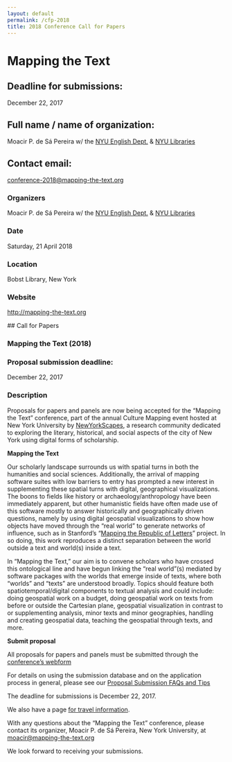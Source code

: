 ```yaml
---
layout: default
permalink: /cfp-2018
title: 2018 Conference Call for Papers
---
```


# Mapping the Text

<div class="row">
<div class="col-4">

## Deadline for submissions: 
December 22, 2017

## Full name / name of organization: 

Moacir P. de Sá Pereira w/ the [NYU English Dept.](http://as.nyu.edu/english.html) & [NYU Libraries](http://library.nyu.edu)

## Contact email: 
conference-2018@mapping-the-text.org

### Organizers

Moacir P. de Sá Pereira w/ the [NYU English Dept.](http://as.nyu.edu/english.html) & [NYU Libraries](http://library.nyu.edu)

### Date

Saturday, 21 April 2018

### Location

Bobst Library, New York

### Website

http://mapping-the-text.org

</div>
<div class="col">
## Call for Papers

### **Mapping the Text** (2018)

### Proposal submission deadline: 

December 22, 2017

### Description

Proposals for papers and panels are now being accepted for the “Mapping the
Text” conference, part of the annual Culture Mapping event hosted at New York
University by [NewYorkScapes](http://newyorkscapes.org), a research community
dedicated to exploring the literary, historical, and social aspects of the city
of New York using digital forms of scholarship. 

**Mapping the Text**

Our scholarly landscape surrounds us with spatial turns in both the humanities
and social sciences. Additionally, the arrival of mapping software suites with
low barriers to entry has prompted a new interest in supplementing these
spatial turns with digital, geographical visualizations. The boons to fields
like history or archaeology/anthropology have been immediately apparent, but
other humanistic fields have often made use of this software mostly to answer
historically and geographically driven questions, namely by using digital
geospatial visualizations to show how objects have moved through the “real
world” to generate networks of influence, such as in Stanford’s “[Mapping the
Republic of Letters](http://republicofletters.stanford.edu/)” project. In so
doing, this work reproduces a distinct separation between the world outside a
text and world(s) inside a text.

In “Mapping the Text,” our aim is to convene scholars who have crossed this
ontological line and have begun linking the “real world”(s) mediated by
software packages with the worlds that emerge inside of texts, where both
“worlds” and “texts” are understood broadly. Topics should feature both
spatiotemporal/digital components to textual analysis and could include: doing
geospatial work on a budget, doing geospatial work on texts from before or
outside the Cartesian plane, geospatial visualization in contrast to or
supplementing analysis, minor texts and minor geographies, handling and
creating geospatial data, teaching the geospatial through texts, and more.

**Submit proposal**

All proposals for papers and panels must be submitted through the [conference’s
webform](/conference-2018/submit)

For details on using the submission database and on the application
process in general, please see our [Proposal Submission FAQs and Tips](/conference/proposal-tips-faqs)

The deadline for submissions is December 22, 2017.

We also have a page [for travel information](/conference-2018/travel).

With any questions about the “Mapping the Text” conference, please contact its
organizer, Moacir P. de Sá Pereira, New York University, at moacir@mapping-the-text.org

We look forward to receiving your submissions.

</div>
</div>
